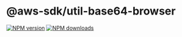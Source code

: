# @aws-sdk/util-base64-browser

[![NPM version](https://img.shields.io/npm/v/@aws-sdk/util-base64-browser/rc.svg)](https://www.npmjs.com/package/@aws-sdk/util-base64-browser)
[![NPM downloads](https://img.shields.io/npm/dm/@aws-sdk/util-base64-browser.svg)](https://www.npmjs.com/package/@aws-sdk/util-base64-browser)
